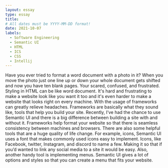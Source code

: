 ```yaml
---
layout: essay
type: essay
title: 
# All dates must be YYYY-MM-DD format!
date: 2021-10-07
labels:
  - Software Engineering
  - Semantic UI
  - HTML
  - ICS
  - CSS
  - Intellij
---
```


Have you ever tried to format a word document with a photo in it? When you move the photo just one line up or down your whole document gets shifted and now you have ten blank pages. Your scared, confused, and frustrated. Styling in HTML can be like word document. It's hard and frustrating to make a website look like you want it too and it's even harder to make a website that looks right on every machine. With the usage of frameworks can greatly relieve headaches. Frameworks are basically what they sound like, tools that help you build your site. Recently, I’ve had the chance to use Semantic UI and there is a big difference between building a site with and without it. Frameworks help format your website so that there is seamless consistency between machines and browsers. There are also some helpful tools that are a huge quality of life change. For example, icons, Semantic UI uses a font that makes commonly used icons easy to implement. Icons, like Facebook, twitter, Instagram, and discord to name a few. Making it so that if you’d wanted to link any social media to a site it would be easy. Also, another handy tool is implementing menus. Semantic UI gives a lot of options and styles so that you can create a menu that fits your website. 
